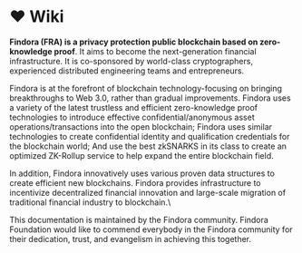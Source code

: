 # ❤ Wiki

**Findora (FRA) is a privacy protection public blockchain based on zero-knowledge proof**. It aims to become the next-generation financial infrastructure. It is co-sponsored by world-class cryptographers, experienced distributed engineering teams and entrepreneurs.&#x20;

Findora is at the forefront of blockchain technology-focusing on bringing breakthroughs to Web 3.0, rather than gradual improvements. Findora uses a variety of the latest trustless and efficient zero-knowledge proof technologies to introduce effective confidential/anonymous asset operations/transactions into the open blockchain; Findora uses similar technologies to create confidential identity and qualification credentials for the blockchain world; And use the best zkSNARKS in its class to create an optimized ZK-Rollup service to help expand the entire blockchain field.&#x20;

In addition, Findora innovatively uses various proven data structures to create efficient new blockchains. Findora provides infrastructure to incentivize decentralized financial innovation and large-scale migration of traditional financial industry to blockchain.\




This documentation is maintained by the Findora community.  Findora Foundation would like to commend everybody in the Findora community for their dedication, trust, and evangelism in achieving this together.&#x20;
